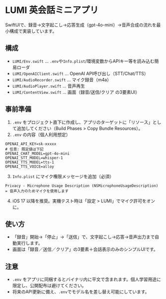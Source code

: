 # LUMI 英会話ミニアプリ

SwiftUIで、録音→文字起こし→応答生成（gpt-4o-mini）→音声合成の流れを最小構成で実装しています。

## 構成

- `LUMI/Env.swift` … `.env`や`Info.plist`/環境変数からAPIキー等を読み込む簡易ローダ
- `LUMI/OpenAIClient.swift` … OpenAI API呼び出し（STT/Chat/TTS）
- `LUMI/AudioRecorder.swift` … マイク録音（m4a）
- `LUMI/AudioPlayer.swift` … 音声再生
- `LUMI/ContentView.swift` … 画面（録音/送信/クリア の3要素UI）

## 事前準備

1. `.env` をプロジェクト直下に作成し、アプリのターゲットに「リソース」として追加してください（Build Phases > Copy Bundle Resources）。
2. `.env` の内容（個人利用想定）

```
OPENAI_API_KEY=sk-xxxxx
# 任意: 既定値は下記
OPENAI_CHAT_MODEL=gpt-4o-mini
OPENAI_STT_MODEL=whisper-1
OPENAI_TTS_MODEL=tts-1
OPENAI_TTS_VOICE=alloy
```

3. `Info.plist` にマイク権限メッセージを追加（必須）

```
Privacy - Microphone Usage Description (NSMicrophoneUsageDescription) = 音声入力のためマイクを使用します
```

4. iOS 17 以降を推奨。実機テスト時は「設定 > LUMI」でマイク許可をオンに。

## 使い方

- 「録音」開始→「停止」→「送信」で、文字起こし→応答→音声出力まで自動実行します。
- 画面は「録音／送信／クリア」の3要素＋会話表示のみのシンプルUIです。

## 注意

- `.env` をアプリに同梱するとバイナリ内に平文で含まれます。個人学習用途に限定し、公開配布は避けてください。
- 将来のAPI更新に備え、`.env`でモデル名を差し替え可能にしています。

